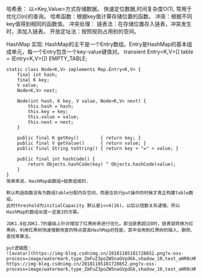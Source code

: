 哈希表：
    以<Key,Value>方式存储数据。 快速定位数据,时间复杂度O(1), 常用于优化O(n)的查询。
    哈希函数：根据key值计算存储位置的函数。
    冲突：根据不同key值得到相同的函数值。
    冲突处理：
        链表法：在存储位置存入链表，冲突发生时，添加入链表。
        开放定址法：按照规则占用别的空间。


HashMap 实现:
    HashMap的主干是一个Entry数组。Entry是HashMap的基本组成单元，每一个Entry包含一个key-value键值对。
    transient Entry<K,V>[] table = (Entry<K,V>[]) EMPTY_TABLE;
    
    static class Node<K,V> implements Map.Entry<K,V> {
        final int hash;
        final K key;
        V value;
        Node<K,V> next;

        Node(int hash, K key, V value, Node<K,V> next) {
            this.hash = hash;
            this.key = key;
            this.value = value;
            this.next = next;
        }

        public final K getKey()        { return key; }
        public final V getValue()      { return value; }
        public final String toString() { return key + "=" + value; }

        public final int hashCode() {
            return Objects.hashCode(key) ^ Objects.hashCode(value);
        }
    }
    简单来说，HashMap由数组+链表组成的.

    默认构造函数没有为数组table分配内存空间，而是在执行put操作的时候才真正构建table数组。
    此时threshold为initialCapacity 默认是1<<4(16)。以后以倍数关系递增。所以HashMap的数组长度一定是2的次幂。

    JDK1.8在JDK1.7的基础上针对增加了红黑树来进行优化。即当链表超过8时，链表就转换为红黑树，利用红黑树快速增删改查的特点提高HashMap的性能，其中会用到红黑树的插入、删除、查找等算法。

    put逻辑图：
    ![avatar](https://img-blog.csdnimg.cn/20181105181728652.png?x-oss-process=image/watermark,type_ZmFuZ3poZW5naGVpdGk,shadow_10,text_aHR0cHM6Ly9ibG9nLmNzZG4ubmV0L3dvc2hpbWF4aWFvMQ==,size_16,color_FFFFFF,t_70)
    https://img-blog.csdnimg.cn/20181105181728652.png?x-oss-process=image/watermark,type_ZmFuZ3poZW5naGVpdGk,shadow_10,text_aHR0cHM6Ly9ibG9nLmNzZG4ubmV0L3dvc2hpbWF4aWFvMQ==,size_16,color_FFFFFF,t_70